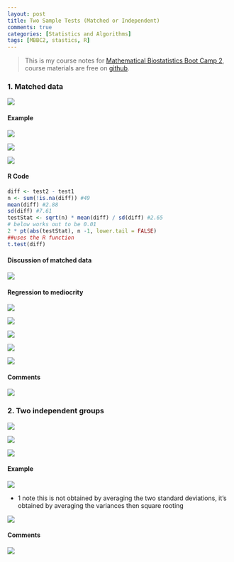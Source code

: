 ```yaml
---
layout: post
title: Two Sample Tests (Matched or Independent)
comments: true
categories: [Statistics and Algorithms]
tags: [MBBC2, stastics, R]
---
```



>This is my course notes for [Mathematical Biostatistics Boot Camp 2](https://www.coursera.org/learn/biostatistics-2/home/welcome), course materials are free on [github](https://github.com/bcaffo/MathematicsBiostatisticsBootCamp2).


### 1. Matched data

![](/images/MBBC2_L3/1.png)

#### Example 

![](/images/MBBC2_L3/2.png)

![](/images/MBBC2_L3/3.png)

![](/images/MBBC2_L3/4.png)


#### R Code

```R
diff <- test2 - test1
n <- sum(!is.na(diff)) #49
mean(diff) #2.88
sd(diff) #7.61
testStat <- sqrt(n) * mean(diff) / sd(diff) #2.65
# below works out to be 0.01
2 * pt(abs(testStat), n -1, lower.tail = FALSE)
##uses the R function
t.test(diff)
```

#### Discussion of matched data

![](/images/MBBC2_L3/5.png)


#### Regression to mediocrity

![](/images/MBBC2_L3/6.png)

![](/images/MBBC2_L3/7.png)

![](/images/MBBC2_L3/8.png)

![](/images/MBBC2_L3/9.png)

![](/images/MBBC2_L3/10.png)

#### Comments

![](/images/MBBC2_L3/11.png)


### 2. Two independent groups

![](/images/MBBC2_L3/12.png)

![](/images/MBBC2_L3/13.png)

![](/images/MBBC2_L3/14.png)

#### Example

![](/images/MBBC2_L3/15.png)

 * 1 note this is not obtained by averaging the two standard deviations, it’s obtained by averaging the variances then square rooting
 
![](/images/MBBC2_L3/16.png)

#### Comments

![](/images/MBBC2_L3/17.png)
